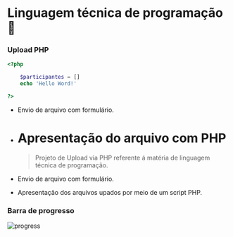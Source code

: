 # Linguagem técnica de programação 📔

### Upload PHP

```php
<?php

    $participantes = []
    echo 'Hello Word!'

?>
```

-   Envio de arquivo com formulário.
-   # Apresentação do arquivo com PHP

    > Projeto de Upload via PHP referente á matéria de linguagem técnica de programação.

-   Envio de arquivo com formulário.
-   Apresentação dos arquivos upados por meio de um script PHP.

### Barra de progresso

![progress](https://progress-bar.dev/50/ 'progresso')
